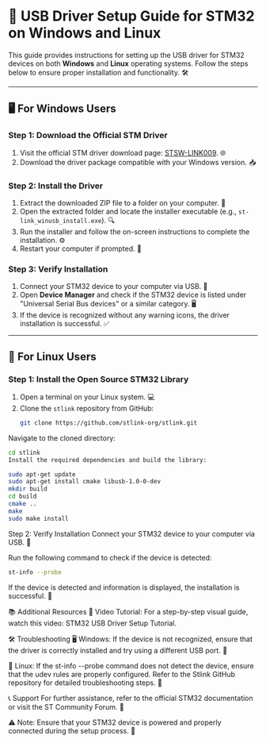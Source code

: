 # 🚀 USB Driver Setup Guide for STM32 on Windows and Linux

This guide provides instructions for setting up the USB driver for STM32 devices on both **Windows** and **Linux** operating systems. Follow the steps below to ensure proper installation and functionality. 🛠️

---

## **🖥️ For Windows Users**

### **Step 1: Download the Official STM Driver**
1. Visit the official STM driver download page: [STSW-LINK009](https://www.st.com/en/development-tools/stsw-link009.html). 🌐
2. Download the driver package compatible with your Windows version. 📥

### **Step 2: Install the Driver**
1. Extract the downloaded ZIP file to a folder on your computer. 📂
2. Open the extracted folder and locate the installer executable (e.g., `st-link_winusb_install.exe`). 🔍
3. Run the installer and follow the on-screen instructions to complete the installation. ⚙️
4. Restart your computer if prompted. 🔄

### **Step 3: Verify Installation**
1. Connect your STM32 device to your computer via USB. 🔌
2. Open **Device Manager** and check if the STM32 device is listed under "Universal Serial Bus devices" or a similar category. 🖥️
3. If the device is recognized without any warning icons, the driver installation is successful. ✅

---

## **🐧 For Linux Users**

### **Step 1: Install the Open Source STM32 Library**
1. Open a terminal on your Linux system. 💻
2. Clone the `stlink` repository from GitHub:
   ```bash
   git clone https://github.com/stlink-org/stlink.git
Navigate to the cloned directory:

```bash
cd stlink
Install the required dependencies and build the library:
```

```bash
sudo apt-get update
sudo apt-get install cmake libusb-1.0-0-dev
mkdir build
cd build
cmake ..
make
sudo make install
```

Step 2: Verify Installation
Connect your STM32 device to your computer via USB. 🔌

Run the following command to check if the device is detected:

```bash
st-info --probe
```

If the device is detected and information is displayed, the installation is successful. 🎉

📚 Additional Resources
🎥 Video Tutorial: For a step-by-step visual guide, watch this video: STM32 USB Driver Setup Tutorial.

🛠️ Troubleshooting
🖥️ Windows: If the device is not recognized, ensure that the driver is correctly installed and try using a different USB port. 🔄

🐧 Linux: If the st-info --probe command does not detect the device, ensure that the udev rules are properly configured. 
Refer to the Stlink GitHub repository for detailed troubleshooting steps. 🔧

📞 Support
For further assistance, refer to the official STM32 documentation or visit the ST Community Forum. 🤝

⚠️ Note: Ensure that your STM32 device is powered and properly connected during the setup process. 🔋
